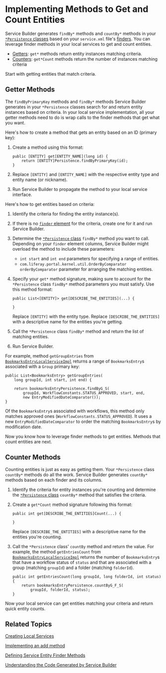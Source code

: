 # Implementing Methods to Get and Count Entities [](id=implementing-methods-to-get-and-count-entities)

Service Builder generates `findBy*` methods and `countBy*` methods in your
[`*Persistence` classes](/develop/tutorials/-/knowledge_base/7-1/understanding-the-code-generated-by-service-builder)
based on your  `service.xml` file's
[finders](/develop/tutorials/-/knowledge_base/7-1/defining-service-entity-finder-methods).
You can leverage finder methods in your local services to get and count
entities.

-   [Getters](#getter-methods): `get*` methods return entity instances matching 
    criteria.
-   [Counters](#counter-methods): `get*Count` methods return the number of 
    instances matching criteria

Start with getting entities that match criteria. 

## Getter Methods [](id=getter-methods)

The `findByPrimaryKey` methods and `findBy*` methods Service Builder generates
in your `*Persistence` classes search for and return entity instances based on
criteria. In your local service implementation, all your getter methods need to
do is wrap calls to the finder methods that get what you want.

Here's how to create a method that gets an entity based on an ID (primary key):

1.  Create a method using this format:

        public [ENTITY] get[ENTITY_NAME](long id) {
            return [ENTITY]Persistence.findByPrimaryKey(id);
        }

2.  Replace `[ENTITY]` and `[ENTITY_NAME]` with the respective entity type and
    entity name (or nickname).

3.  Run Service Builder to propagate the method to your local service 
    interface. 

Here's how to get entities based on criteria:

1.  Identify the criteria for finding the entity instance(s). 

2.  If there is no
    [`finder` element](/develop/tutorials/-/knowledge_base/7-1/defining-service-entity-finder-methods)
    for the criteria, create one for it and run Service Builder. 

3.  Determine the
    [`*Persistence` class](/develop/tutorials/-/knowledge_base/7-1/understanding-the-code-generated-by-service-builder)
    `findBy*` method you want to call.  Depending on your `finder` element
    columns, Service Builder might overload the method to include these
    parameters:
    
    -   `int start` and `int end` parameters for specifying a range of 
        entities.
    -   `com.liferay.portal.kernel.util.OrderByComparator orderByComparator` 
        parameter for arranging the matching entities. 

4.  Specify your `get*` method signature, making sure to account for the 
    `*Persistence` class `findBy*` method parameters you must satisfy. Use this 
    method format: 

        public List<[ENTITY]> get[DESCRIBE_THE_ENTITIES](...) {
            
        }

    Replace `[ENTITY]` with the entity type. Replace `[DESCRIBE_THE_ENTITIES]`
    with a descriptive name for the entities you're getting. 

6.  Call the `*Persistence` class `findBy*` method and return the list of 
    matching entities. 

7.  Run Service Builder. 

For example, method `getGroupEntries` from [`BookmarksEntryLocalServiceImpl`](https://github.com/liferay/liferay-portal/blob/7.1.0-a1/modules/apps/collaboration/bookmarks/bookmarks-service/src/main/java/com/liferay/bookmarks/service/impl/BookmarksEntryLocalServiceImpl.java)
returns a range of `BookmarksEntry`s associated with a `Group` primary key: 

    public List<BookmarksEntry> getGroupEntries(
        long groupId, int start, int end) {

        return bookmarksEntryPersistence.findByG_S(
            groupId, WorkflowConstants.STATUS_APPROVED, start, end,
            new EntryModifiedDateComparator());
    }

Of the `BookmarksEntry`s associated with workflows, this method only matches
approved ones (`WorkflowConstants.STATUS_APPROVED`). It uses a new
`EntryModifiedDateComparator` to order the matching `BookmarksEntry`s by
modification date. 

Now you know how to leverage finder methods to get entities. Methods that count
entities are next.

## Counter Methods [](id=counter-methods)

Counting entities is just as easy as getting them. Your `*Persistence` class
`countBy*` methods do all the work. Service Builder generates `countBy*` methods
based on each finder and its columns. 

1.  Identify the criteria for entity instances you're counting and determine
    the
    [`*Persistence` class](/develop/tutorials/-/knowledge_base/7-1/understanding-the-code-generated-by-service-builder)
    `countBy*` method that satisfies the criteria.

2.  Create a `get*Count` method signature following this format:

        public int get[DESCRIBE_THE_ENTITIES]Count(...) {
            
        }

    Replace `[DESCRIBE_THE_ENTITIES]` with a descriptive name for the entities
    you're counting.

3.  Call the `*Persistence` class' `countBy` method and return the value. For 
    example, the method `getEntriesCount` from
    [`BookmarksEntryLocalServiceImpl`](https://github.com/liferay/liferay-portal/blob/7.1.0-a1/modules/apps/collaboration/bookmarks/bookmarks-service/src/main/java/com/liferay/bookmarks/service/impl/BookmarksEntryLocalServiceImpl.java)
    returns the number of `BookmarksEntry`s that have a workflow status of
    `status` and that are associated with a group (matching `groupId`) and a
    folder (matching `folderId`). 

        public int getEntriesCount(long groupId, long folderId, int status) {
    		return bookmarksEntryPersistence.countByG_F_S(
    			groupId, folderId, status);
    	}

Now your local service can get entities matching your criteria and return quick
entity counts.  

## Related Topics [](id=related-topics)

[Creating Local Services](/develop/tutorials/-/knowledge_base/7-1/creating-local-services)

[Implementing an add method](/develop/tutorials/-/knowledge_base/7-1/implementing-an-add-method)

[Defining Service Entity Finder Methods](/develop/tutorials/-/knowledge_base/7-1/defining-service-entity-finder-methods)

[Understanding the Code Generated by Service Builder](/develop/tutorials/-/knowledge_base/7-1/understanding-the-code-generated-by-service-builder)
